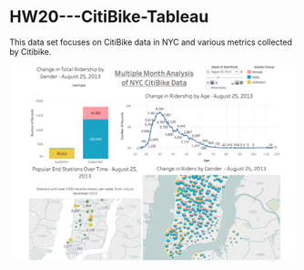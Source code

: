 # HW20---CitiBike-Tableau

This data set focuses on CitiBike data in NYC and various metrics collected by Citibike.

![My Dashboard](Images/dashboard.png)

